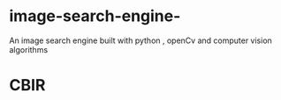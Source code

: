 # image-search-engine-
An image search engine built with python , openCv and computer vision algorithms 
# CBIR
